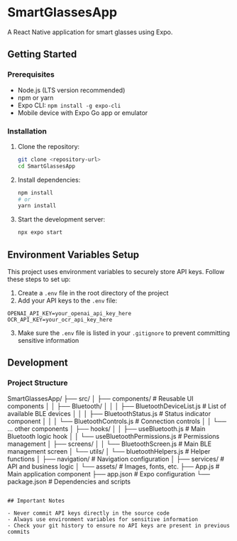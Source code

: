 # SmartGlassesApp

A React Native application for smart glasses using Expo.

## Getting Started

### Prerequisites

- Node.js (LTS version recommended)
- npm or yarn
- Expo CLI: `npm install -g expo-cli`
- Mobile device with Expo Go app or emulator

### Installation

1. Clone the repository:
   ```bash
   git clone <repository-url>
   cd SmartGlassesApp
   ```

2. Install dependencies:
   ```bash
   npm install
   # or
   yarn install
   ```

3. Start the development server:
   ```bash
   npx expo start
   ```

## Environment Variables Setup

This project uses environment variables to securely store API keys. Follow these steps to set up:

1. Create a `.env` file in the root directory of the project
2. Add your API keys to the `.env` file:

```
OPENAI_API_KEY=your_openai_api_key_here
OCR_API_KEY=your_ocr_api_key_here
```

3. Make sure the `.env` file is listed in your `.gitignore` to prevent committing sensitive information

## Development

### Project Structure

SmartGlassesApp/
├── src/
│ ├── components/ # Reusable UI components
│ │ ├── Bluetooth/
│ │ │ ├── BluetoothDeviceList.js    # List of available BLE devices
│ │ │ ├── BluetoothStatus.js        # Status indicator component
│ │ │ └── BluetoothControls.js      # Connection controls
│ │ └── ... other components
│ ├── hooks/
│ │ ├── useBluetooth.js               # Main Bluetooth logic hook
│ │ └── useBluetoothPermissions.js    # Permissions management
│ ├── screens/
│ │ └── BluetoothScreen.js            # Main BLE management screen
│ └── utils/
│   └── bluetoothHelpers.js           # Helper functions
│ ├── navigation/ # Navigation configuration
│ ├── services/ # API and business logic
│ └── assets/ # Images, fonts, etc.
├── App.js # Main application component
├── app.json # Expo configuration
└── package.json # Dependencies and scripts
```

## Important Notes

- Never commit API keys directly in the source code
- Always use environment variables for sensitive information
- Check your git history to ensure no API keys are present in previous commits
